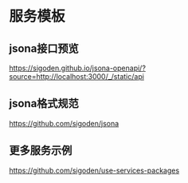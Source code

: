 # 服务模板

## jsona接口预览

https://sigoden.github.io/jsona-openapi/?source=http://localhost:3000/_/static/api

## jsona格式规范

https://github.com/sigoden/jsona

## 更多服务示例

https://github.com/sigoden/use-services-packages
